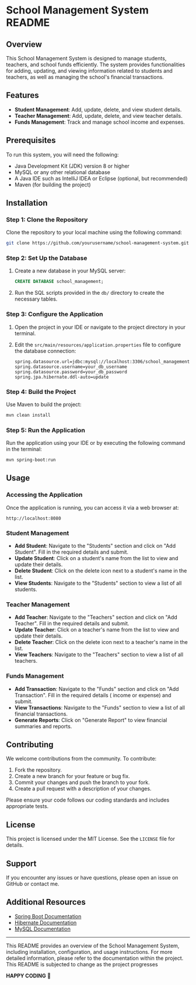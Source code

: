 # School Management System README

## Overview

This School Management System is designed to manage students, teachers, and school funds efficiently. The system
provides functionalities for adding, updating, and viewing information related to students and teachers, as well as
managing the school's financial transactions.

## Features

- **Student Management**: Add, update, delete, and view student details.
- **Teacher Management**: Add, update, delete, and view teacher details.
- **Funds Management**: Track and manage school income and expenses.

## Prerequisites

To run this system, you will need the following:

- Java Development Kit (JDK) version 8 or higher
- MySQL or any other relational database
- A Java IDE such as IntelliJ IDEA or Eclipse (optional, but recommended)
- Maven (for building the project)

## Installation

### Step 1: Clone the Repository

Clone the repository to your local machine using the following command:

```sh
git clone https://github.com/yourusername/school-management-system.git
```

### Step 2: Set Up the Database

1. Create a new database in your MySQL server:

    ```sql
    CREATE DATABASE school_management;
    ```

2. Run the SQL scripts provided in the `db/` directory to create the necessary tables.

### Step 3: Configure the Application

1. Open the project in your IDE or navigate to the project directory in your terminal.
2. Edit the `src/main/resources/application.properties` file to configure the database connection:

    ```properties
    spring.datasource.url=jdbc:mysql://localhost:3306/school_management
    spring.datasource.username=your_db_username
    spring.datasource.password=your_db_password
    spring.jpa.hibernate.ddl-auto=update
    ```

### Step 4: Build the Project

Use Maven to build the project:

```sh
mvn clean install
```

### Step 5: Run the Application

Run the application using your IDE or by executing the following command in the terminal:

```sh
mvn spring-boot:run
```

## Usage

### Accessing the Application

Once the application is running, you can access it via a web browser at:

```
http://localhost:8080
```

### Student Management

- **Add Student**: Navigate to the "Students" section and click on "Add Student". Fill in the required details and
  submit.
- **Update Student**: Click on a student's name from the list to view and update their details.
- **Delete Student**: Click on the delete icon next to a student's name in the list.
- **View Students**: Navigate to the "Students" section to view a list of all students.

### Teacher Management

- **Add Teacher**: Navigate to the "Teachers" section and click on "Add Teacher". Fill in the required details and
  submit.
- **Update Teacher**: Click on a teacher's name from the list to view and update their details.
- **Delete Teacher**: Click on the delete icon next to a teacher's name in the list.
- **View Teachers**: Navigate to the "Teachers" section to view a list of all teachers.

### Funds Management

- **Add Transaction**: Navigate to the "Funds" section and click on "Add Transaction". Fill in the required details (
  income or expense) and submit.
- **View Transactions**: Navigate to the "Funds" section to view a list of all financial transactions.
- **Generate Reports**: Click on "Generate Report" to view financial summaries and reports.

## Contributing

We welcome contributions from the community. To contribute:

1. Fork the repository.
2. Create a new branch for your feature or bug fix.
3. Commit your changes and push the branch to your fork.
4. Create a pull request with a description of your changes.

Please ensure your code follows our coding standards and includes appropriate tests.

## License

This project is licensed under the MIT License. See the `LICENSE` file for details.

## Support

If you encounter any issues or have questions, please open an issue on GitHub or contact me.

## Additional Resources

- [Spring Boot Documentation](https://spring.io/projects/spring-boot)
- [Hibernate Documentation](https://hibernate.org/orm/documentation/)
- [MySQL Documentation](https://dev.mysql.com/doc/)

---

This README provides an overview of the School Management System, including installation, configuration, and usage
instructions. For more detailed information, please refer to the documentation within the project. This README is
subjected to change as the project progresses

**HAPPY CODING** 🚀